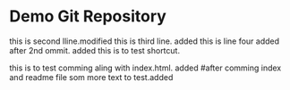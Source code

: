 # Demo Git Repository

this is second lline.modified
this is third line. added
this is line four added after 2nd ommit. added
this is to test shortcut.

this is to test comming aling with index.html. added
#after comming index and readme file
som more text to test.added

